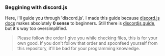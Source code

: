 ### Beggining with discord.js
Here, i'll guide you through 'discord.js'. 
I made this guide because [discord.js docs](https://discord.js.org/#/docs/) makes absolutely **0 sense** to beginners.
Still there is [discordjs.guide](https://discordjs.guide/), but it's way too oversimplified.

> Please follow the order I give you while checking files, this is for your own good. 
> If you don't follow that order and spoonfeed yourself from this repository, it'll be bad for your programming knowledge.
